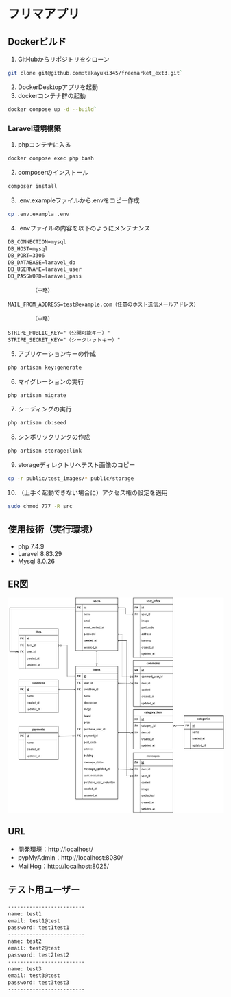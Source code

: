 # フリマアプリ

## Dockerビルド
1. GitHubからリポジトリをクローン
``` bash
git clone git@github.com:takayuki345/freemarket_ext3.git`
```
2. DockerDesktopアプリを起動
3. dockerコンテナ群の起動
``` bash
docker compose up -d --build`
```
### Laravel環境構築
1. phpコンテナに入る
``` bash
docker compose exec php bash
```
2. composerのインストール
``` bash
composer install
```
3. .env.exampleファイルから.envをコピー作成
``` bash
cp .env.exampla .env
```
4. .envファイルの内容を以下のようにメンテナンス
``` text
DB_CONNECTION=mysql
DB_HOST=mysql
DB_PORT=3306
DB_DATABASE=laravel_db
DB_USERNAME=laravel_user
DB_PASSWORD=laravel_pass

        （中略）

MAIL_FROM_ADDRESS=test@example.com（任意のホスト送信メールアドレス）

        （中略）

STRIPE_PUBLIC_KEY="（公開可能キー）"
STRIPE_SECRET_KEY="（シークレットキー）"
```
5. アプリケーションキーの作成
``` bash
php artisan key:generate
```
6. マイグレーションの実行
``` bash
php artisan migrate
```
7. シーディングの実行
``` bash
php artisan db:seed
```
8. シンボリックリンクの作成
``` bash
php artisan storage:link
```
9. storageディレクトリへテスト画像のコピー
``` bash
cp -r public/test_images/* public/storage
```
10. （上手く起動できない場合に）アクセス権の設定を適用
``` bash
sudo chmod 777 -R src
```
## 使用技術（実行環境）
- php 7.4.9
- Laravel 8.83.29
- Mysql 8.0.26

## ER図
![ER図](ER図フリマアプリ_追加機能.jpg)

## URL
- 開発環境：http://localhost/
- pypMyAdmin：http://localhost:8080/
- MailHog：http://localhost:8025/

## テスト用ユーザー

``` text
-------------------------
name: test1
email: test1@test
password: test1test1
-------------------------
name: test2
email: test2@test
password: test2test2
-------------------------
name: test3
email: test3@test
password: test3test3
-------------------------
```
